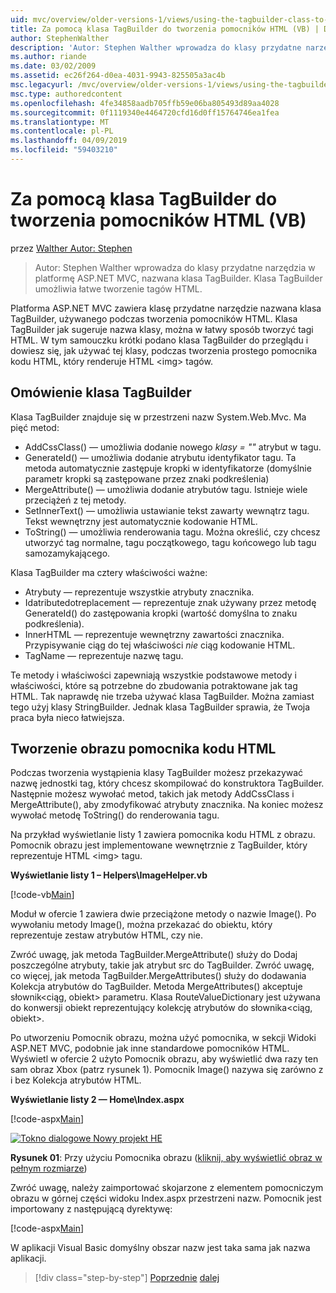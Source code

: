```yaml
---
uid: mvc/overview/older-versions-1/views/using-the-tagbuilder-class-to-build-html-helpers-vb
title: Za pomocą klasa TagBuilder do tworzenia pomocników HTML (VB) | Dokumentacja firmy Microsoft
author: StephenWalther
description: 'Autor: Stephen Walther wprowadza do klasy przydatne narzędzia w platformę ASP.NET MVC, nazwana klasa TagBuilder. Klasa TagBuilder do mogą używać łatwo...'
ms.author: riande
ms.date: 03/02/2009
ms.assetid: ec26f264-d0ea-4031-9943-825505a3ac4b
msc.legacyurl: /mvc/overview/older-versions-1/views/using-the-tagbuilder-class-to-build-html-helpers-vb
msc.type: authoredcontent
ms.openlocfilehash: 4fe34858aadb705ffb59e06ba805493d89aa4028
ms.sourcegitcommit: 0f1119340e4464720cfd16d0ff15764746ea1fea
ms.translationtype: MT
ms.contentlocale: pl-PL
ms.lasthandoff: 04/09/2019
ms.locfileid: "59403210"
---
```

# <a name="using-the-tagbuilder-class-to-build-html-helpers-vb"></a>Za pomocą klasa TagBuilder do tworzenia pomocników HTML (VB)

przez [Walther Autor: Stephen](https://github.com/StephenWalther)

> Autor: Stephen Walther wprowadza do klasy przydatne narzędzia w platformę ASP.NET MVC, nazwana klasa TagBuilder. Klasa TagBuilder umożliwia łatwe tworzenie tagów HTML.


Platforma ASP.NET MVC zawiera klasę przydatne narzędzie nazwana klasa TagBuilder, używanego podczas tworzenia pomocników HTML. Klasa TagBuilder jak sugeruje nazwa klasy, można w łatwy sposób tworzyć tagi HTML. W tym samouczku krótki podano klasa TagBuilder do przeglądu i dowiesz się, jak używać tej klasy, podczas tworzenia prostego pomocnika kodu HTML, który renderuje HTML &lt;img&gt; tagów.

## <a name="overview-of-the-tagbuilder-class"></a>Omówienie klasa TagBuilder

Klasa TagBuilder znajduje się w przestrzeni nazw System.Web.Mvc. Ma pięć metod:

- AddCssClass() — umożliwia dodanie nowego *klasy = ""* atrybut w tagu.
- GenerateId() — umożliwia dodanie atrybutu identyfikator tagu. Ta metoda automatycznie zastępuje kropki w identyfikatorze (domyślnie parametr kropki są zastępowane przez znaki podkreślenia)
- MergeAttribute() — umożliwia dodanie atrybutów tagu. Istnieje wiele przeciążeń z tej metody.
- SetInnerText() — umożliwia ustawianie tekst zawarty wewnątrz tagu. Tekst wewnętrzny jest automatycznie kodowanie HTML.
- ToString() — umożliwia renderowania tagu. Można określić, czy chcesz utworzyć tag normalne, tagu początkowego, tagu końcowego lub tagu samozamykającego.
  

Klasa TagBuilder ma cztery właściwości ważne:

- Atrybuty — reprezentuje wszystkie atrybuty znacznika.
- Idatributedotreplacement — reprezentuje znak używany przez metodę GenerateId() do zastępowania kropki (wartość domyślna to znaku podkreślenia).
- InnerHTML — reprezentuje wewnętrzny zawartości znacznika. Przypisywanie ciąg do tej właściwości *nie* ciąg kodowanie HTML.
- TagName — reprezentuje nazwę tagu.

Te metody i właściwości zapewniają wszystkie podstawowe metody i właściwości, które są potrzebne do zbudowania potraktowane jak tag HTML. Tak naprawdę nie trzeba używać klasa TagBuilder. Można zamiast tego użyj klasy StringBuilder. Jednak klasa TagBuilder sprawia, że Twoja praca była nieco łatwiejsza.

## <a name="creating-an-image-html-helper"></a>Tworzenie obrazu pomocnika kodu HTML

Podczas tworzenia wystąpienia klasy TagBuilder możesz przekazywać nazwę jednostki tag, który chcesz skompilować do konstruktora TagBuilder. Następnie możesz wywołać metod, takich jak metody AddCssClass i MergeAttribute(), aby zmodyfikować atrybuty znacznika. Na koniec możesz wywołać metodę ToString() do renderowania tagu.

Na przykład wyświetlanie listy 1 zawiera pomocnika kodu HTML z obrazu. Pomocnik obrazu jest implementowane wewnętrznie z TagBuilder, który reprezentuje HTML &lt;img&gt; tagu.

**Wyświetlanie listy 1 – Helpers\ImageHelper.vb**

[!code-vb[Main](using-the-tagbuilder-class-to-build-html-helpers-vb/samples/sample1.vb)]

Moduł w ofercie 1 zawiera dwie przeciążone metody o nazwie Image(). Po wywołaniu metody Image(), można przekazać do obiektu, który reprezentuje zestaw atrybutów HTML, czy nie.

Zwróć uwagę, jak metoda TagBuilder.MergeAttribute() służy do Dodaj poszczególne atrybuty, takie jak atrybut src do TagBuilder. Zwróć uwagę, co więcej, jak metoda TagBuilder.MergeAttributes() służy do dodawania Kolekcja atrybutów do TagBuilder. Metoda MergeAttributes() akceptuje słownik&lt;ciąg, obiekt&gt; parametru. Klasa RouteValueDictionary jest używana do konwersji obiekt reprezentujący kolekcję atrybutów do słownika&lt;ciąg, obiekt&gt;.

Po utworzeniu Pomocnik obrazu, można użyć pomocnika, w sekcji Widoki ASP.NET MVC, podobnie jak inne standardowe pomocników HTML. Wyświetl w ofercie 2 użyto Pomocnik obrazu, aby wyświetlić dwa razy ten sam obraz Xbox (patrz rysunek 1). Pomocnik Image() nazywa się zarówno z i bez Kolekcja atrybutów HTML.

**Wyświetlanie listy 2 — Home\Index.aspx**

[!code-aspx[Main](using-the-tagbuilder-class-to-build-html-helpers-vb/samples/sample2.aspx)]


[![Tokno dialogowe Nowy projekt HE](using-the-tagbuilder-class-to-build-html-helpers-vb/_static/image1.jpg)](using-the-tagbuilder-class-to-build-html-helpers-vb/_static/image1.png)

**Rysunek 01**: Przy użyciu Pomocnika obrazu ([kliknij, aby wyświetlić obraz w pełnym rozmiarze](using-the-tagbuilder-class-to-build-html-helpers-vb/_static/image2.png))


Zwróć uwagę, należy zaimportować skojarzone z elementem pomocniczym obrazu w górnej części widoku Index.aspx przestrzeni nazw. Pomocnik jest importowany z następującą dyrektywę:

[!code-aspx[Main](using-the-tagbuilder-class-to-build-html-helpers-vb/samples/sample3.aspx)]

W aplikacji Visual Basic domyślny obszar nazw jest taka sama jak nazwa aplikacji.

> [!div class="step-by-step"]
> [Poprzednie](creating-custom-html-helpers-vb.md)
> [dalej](creating-page-layouts-with-view-master-pages-vb.md)
